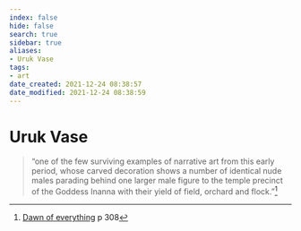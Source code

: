 ```yaml
---
index: false
hide: false
search: true
sidebar: true
aliases:
- Uruk Vase
tags:
- art
date_created: 2021-12-24 08:38:57
date_modified: 2021-12-24 08:38:59
---
```


# Uruk Vase

> “one of the few surviving examples of narrative art from this early period, whose carved decoration shows a number of identical nude males parading behind one larger male figure to the temple precinct of the Goddess Inanna with their yield of field, orchard and flock.”[^1]

[^1]: [Dawn of everything](dawn_of_everything_graeber_wengrow.md) p 308